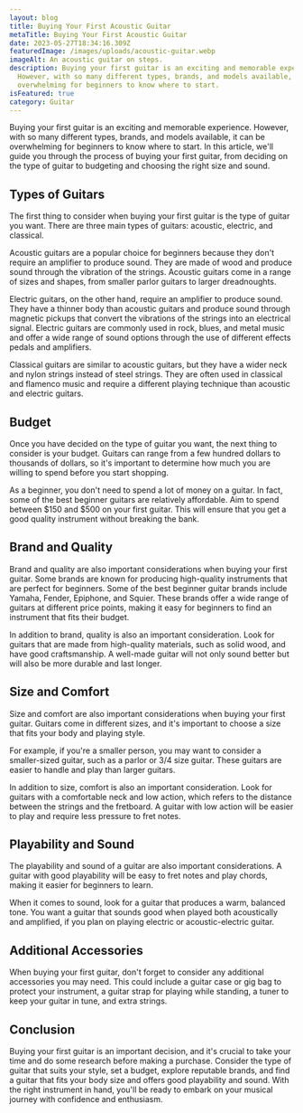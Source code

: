 ```yaml
---
layout: blog
title: Buying Your First Acoustic Guitar
metaTitle: Buying Your First Acoustic Guitar
date: 2023-05-27T18:34:16.309Z
featuredImage: /images/uploads/acoustic-guitar.webp
imageAlt: An acoustic guitar on steps.
description: Buying your first guitar is an exciting and memorable experience.
  However, with so many different types, brands, and models available, it can be
  overwhelming for beginners to know where to start.
isFeatured: true
category: Guitar
---
```

Buying your first guitar is an exciting and memorable experience. However, with so many different types, brands, and models available, it can be overwhelming for beginners to know where to start. In this article, we'll guide you through the process of buying your first guitar, from deciding on the type of guitar to budgeting and choosing the right size and sound.

## Types of Guitars

The first thing to consider when buying your first guitar is the type of guitar you want. There are three main types of guitars: acoustic, electric, and classical.

Acoustic guitars are a popular choice for beginners because they don't require an amplifier to produce sound. They are made of wood and produce sound through the vibration of the strings. Acoustic guitars come in a range of sizes and shapes, from smaller parlor guitars to larger dreadnoughts.

Electric guitars, on the other hand, require an amplifier to produce sound. They have a thinner body than acoustic guitars and produce sound through magnetic pickups that convert the vibrations of the strings into an electrical signal. Electric guitars are commonly used in rock, blues, and metal music and offer a wide range of sound options through the use of different effects pedals and amplifiers.

Classical guitars are similar to acoustic guitars, but they have a wider neck and nylon strings instead of steel strings. They are often used in classical and flamenco music and require a different playing technique than acoustic and electric guitars.

## Budget

Once you have decided on the type of guitar you want, the next thing to consider is your budget. Guitars can range from a few hundred dollars to thousands of dollars, so it's important to determine how much you are willing to spend before you start shopping.

As a beginner, you don't need to spend a lot of money on a guitar. In fact, some of the best beginner guitars are relatively affordable. Aim to spend between $150 and $500 on your first guitar. This will ensure that you get a good quality instrument without breaking the bank.

## Brand and Quality

Brand and quality are also important considerations when buying your first guitar. Some brands are known for producing high-quality instruments that are perfect for beginners. Some of the best beginner guitar brands include Yamaha, Fender, Epiphone, and Squier. These brands offer a wide range of guitars at different price points, making it easy for beginners to find an instrument that fits their budget.

In addition to brand, quality is also an important consideration. Look for guitars that are made from high-quality materials, such as solid wood, and have good craftsmanship. A well-made guitar will not only sound better but will also be more durable and last longer.

## Size and Comfort

Size and comfort are also important considerations when buying your first guitar. Guitars come in different sizes, and it's important to choose a size that fits your body and playing style.

For example, if you're a smaller person, you may want to consider a smaller-sized guitar, such as a parlor or 3/4 size guitar. These guitars are easier to handle and play than larger guitars.

In addition to size, comfort is also an important consideration. Look for guitars with a comfortable neck and low action, which refers to the distance between the strings and the fretboard. A guitar with low action will be easier to play and require less pressure to fret notes.

## Playability and Sound

The playability and sound of a guitar are also important considerations. A guitar with good playability will be easy to fret notes and play chords, making it easier for beginners to learn.

When it comes to sound, look for a guitar that produces a warm, balanced tone. You want a guitar that sounds good when played both acoustically and amplified, if you plan on playing electric or acoustic-electric guitar.

## Additional Accessories

When buying your first guitar, don't forget to consider any additional accessories you may need. This could include a guitar case or gig bag to protect your instrument, a guitar strap for playing while standing, a tuner to keep your guitar in tune, and extra strings.

## Conclusion

Buying your first guitar is an important decision, and it's crucial to take your time and do some research before making a purchase. Consider the type of guitar that suits your style, set a budget, explore reputable brands, and find a guitar that fits your body size and offers good playability and sound. With the right instrument in hand, you'll be ready to embark on your musical journey with confidence and enthusiasm.
